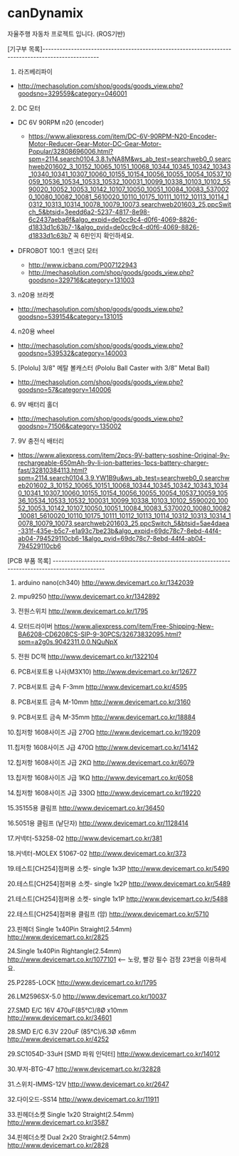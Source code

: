 # canDynamix
자율주행 자동차 프로젝트 입니다. (ROS기반)



[기구부 목록]-------------------------------------------------------------------------------------------------- 

 1. 라즈베리파이  
  - http://mechasolution.com/shop/goods/goods_view.php?goodsno=329559&category=046001

 2. DC 모터    
 - DC 6V 90RPM n20 (encoder)  
   - https://www.aliexpress.com/item/DC-6V-90RPM-N20-Encoder-Motor-Reducer-Gear-Motor-DC-Gear-Motor-Popular/32808696006.html?spm=2114.search0104.3.8.1vNA8M&ws_ab_test=searchweb0_0,searchweb201602_3_10152_10065_10151_10068_10344_10345_10342_10343_10340_10341_10307_10060_10155_10154_10056_10055_10054_10537_10059_10536_10534_10533_10532_100031_10099_10338_10103_10102_5590020_10052_10053_10142_10107_10050_10051_10084_10083_5370020_10080_10082_10081_5610020_10110_10175_10111_10112_10113_10114_10312_10313_10314_10078_10079_10073,searchweb201603_25,ppcSwitch_5&btsid=3eedd6a2-5237-4817-8e98-6c2437aeba6f&algo_expid=de0cc9c4-d0f6-4069-8826-d1833d1c63b7-1&algo_pvid=de0cc9c4-d0f6-4069-8826-d1833d1c63b7
   꼭 6핀인지 확인하세요.

 - DFROBOT 100:1  엔코더 모터   
   - http://www.icbanq.com/P007122943
   - http://mechasolution.com/shop/goods/goods_view.php?goodsno=329716&category=131003
    
 3. n20용 브라켓 
 - http://mechasolution.com/shop/goods/goods_view.php?goodsno=539154&category=131015

 4. n20용 wheel 
  - http://mechasolution.com/shop/goods/goods_view.php?goodsno=539532&category=140003

 5. [Pololu] 3/8" 메탈 볼캐스터 (Pololu Ball Caster with 3/8″ Metal Ball) 
  - http://mechasolution.com/shop/goods/goods_view.php?goodsno=57&category=140006

 6. 9V 배터리 홀더 
 - http://mechasolution.com/shop/goods/goods_view.php?goodsno=71506&category=135002

 7. 9V 충전식 배터리 
 - https://www.aliexpress.com/item/2pcs-9V-battery-soshine-Original-9v-rechargeable-650mAh-9v-li-ion-batteries-1pcs-battery-charger-fast/32810384113.html?spm=2114.search0104.3.9.YW1B9u&ws_ab_test=searchweb0_0,searchweb201602_3_10152_10065_10151_10068_10344_10345_10342_10343_10340_10341_10307_10060_10155_10154_10056_10055_10054_10537_10059_10536_10534_10533_10532_100031_10099_10338_10103_10102_5590020_10052_10053_10142_10107_10050_10051_10084_10083_5370020_10080_10082_10081_5610020_10110_10175_10111_10112_10113_10114_10312_10313_10314_10078_10079_10073,searchweb201603_25,ppcSwitch_5&btsid=5ae4daea-331f-435e-b5c7-e1a93c7be23b&algo_expid=69dc78c7-8ebd-44f4-ab04-794529110cb6-1&algo_pvid=69dc78c7-8ebd-44f4-ab04-794529110cb6



[PCB 부품 목록] ------------------------------------------------------------------------------------------------


1. arduino nano(ch340)		http://www.devicemart.co.kr/1342039

2. mpu9250			http://www.devicemart.co.kr/1342892

3. 전원스위치			http://www.devicemart.co.kr/1795

4. 모터드라이버			https://www.aliexpress.com/item/Free-Shipping-New-BA6208-CD6208CS-SIP-9-30PCS/32673832095.html?spm=a2g0s.9042311.0.0.NQuNpX

5. 전원 DC잭			http://www.devicemart.co.kr/1322104

6. PCB서포트용 나사(M3X10)		http://www.devicemart.co.kr/12677

7. PCB서포트 금속 F-3mm		http://www.devicemart.co.kr/4595

8. PCB서포트 금속 M-10mm		http://www.devicemart.co.kr/3160

9. PCB서포트 금속 M-35mm		http://www.devicemart.co.kr/18884

10.칩저항 1608사이즈 J급 270Ω	http://www.devicemart.co.kr/19209

11.칩저항 1608사이즈 J급 470Ω	http://www.devicemart.co.kr/14142

12.칩저항 1608사이즈 J급 2KΩ		http://www.devicemart.co.kr/6079

13.칩저항 1608사이즈 J급 1KΩ		http://www.devicemart.co.kr/6058

14.칩저항 1608사이즈 J급 330Ω	http://www.devicemart.co.kr/19220

15.35155용 클림프			http://www.devicemart.co.kr/36450

16.5051용 클림프 (낱단자)		http://www.devicemart.co.kr/1128414

17.커넥터-53258-02			http://www.devicemart.co.kr/381

18.커넥터-MOLEX 51067-02		http://www.devicemart.co.kr/373

19.테스트[CH254]점퍼용 소켓- single 1x3P http://www.devicemart.co.kr/5490

20.테스트[CH254]점퍼용 소켓- single 1x2P http://www.devicemart.co.kr/5489

21.테스트[CH254]점퍼용 소켓- single 1x1P http://www.devicemart.co.kr/5488

22.테스트[CH254]점퍼용 클림프 (암)	    http://www.devicemart.co.kr/5710

23.핀헤더 Single 1x40Pin Straight(2.54mm) http://www.devicemart.co.kr/2825

24.Single 1x40Pin Rightangle(2.54mm)	http://www.devicemart.co.kr/1077101  <-- 노랑, 빨강 필수 검정 23번을 이용하세요.

25.P2285-LOCK			http://www.devicemart.co.kr/1795

26.LM2596SX-5.0			http://www.devicemart.co.kr/10037

27.SMD E/C 16V 470uF(85℃)/8Ø x10mm http://www.devicemart.co.kr/34601

28.SMD E/C 6.3V 220uF (85℃)/6.3Ø x6mm http://www.devicemart.co.kr/4252

29.SC1054D-33uH [SMD 파워 인덕터]	http://www.devicemart.co.kr/14012

30.부저-BTG-47			http://www.devicemart.co.kr/32828

31.스위치-IMMS-12V			http://www.devicemart.co.kr/2647

32.다이오드-SS14			http://www.devicemart.co.kr/11911

33.핀헤더소켓 Single 1x20 Straight(2.54mm) http://www.devicemart.co.kr/3587

34.핀헤더소켓 Dual 2x20 Straight(2.54mm) http://www.devicemart.co.kr/2828

